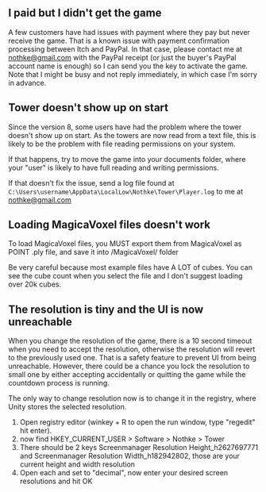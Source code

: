 ## I paid but I didn't get the game

A few customers have had issues with payment where they pay but never receive the game. That is a known issue with payment confirmation processing between Itch and PayPal. In that case, please contact me at nothke@gmail.com with the PayPal receipt (or just the buyer's PayPal account name is enough) so I can send you the key to activate the game. Note that I might be busy and not reply immediately, in which case I'm sorry in advance.

## Tower doesn't show up on start

Since the version 8, some users have had the problem where the tower doesn't show up on start. As the towers are now read from a text file, this is likely to be the problem with file reading permissions on your system.

If that happens, try to move the game into your documents folder, where your "user" is likely to have full reading and writing permissions. 

If that doesn't fix the issue, send a log file found at 
`C:\Users\username\AppData\LocalLow\Nothke\Tower\Player.log`
to me at nothke@gmail.com

## Loading MagicaVoxel files doesn't work

To load MagicaVoxel files, you MUST export them from MagicaVoxel as POINT .ply file, and save it into <GamePath>/MagicaVoxel/ folder

Be very careful because most example files have A LOT of cubes. You can see the cube count when you select the file and I don't suggest loading over 20k cubes.

## The resolution is tiny and the UI is now unreachable

When you change the resolution of the game, there is a 10 second timeout when you need to accept the resolution, otherwise the resolution will revert to the previously used one. That is a safety feature to prevent UI from being unreachable.
However, there could be a chance you lock the resolution to small one by either accepting accidentally or quitting the game while the countdown process is running.

The only way to change resolution now is to change it in the registry, where Unity stores the selected resolution.

1. Open registry editor (winkey + R to open the run window, type "regedit" hit enter).
2. now find HKEY_CURRENT_USER > Software > Nothke > Tower
3. There should be 2 keys Screenmanager Resolution Height_h2627697771 and Screenmanager Resolution Width_h182942802, those are your current height and width resolution
4. Open each and set to "decimal", now enter your desired screen resolutions and hit OK

